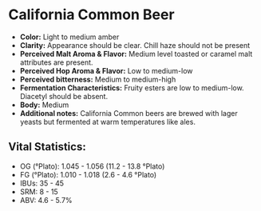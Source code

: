 # California Common Beer

- **Color:** Light to medium amber
- **Clarity:** Appearance should be clear. Chill haze should not be present
- **Perceived Malt Aroma & Flavor:** Medium level toasted or caramel malt attributes are present.
- **Perceived Hop Aroma & Flavor:** Low to medium-low
- **Perceived bitterness:** Medium to medium-high
- **Fermentation Characteristics:** Fruity esters are low to medium-low. Diacetyl should be absent.
- **Body:** Medium
- **Additional notes:** California Common beers are brewed with lager yeasts but fermented at warm temperatures like ales.

## Vital Statistics:

- OG (°Plato): 1.045 - 1.056 (11.2 - 13.8 °Plato) 
- FG (°Plato): 1.010 - 1.018 (2.6 - 4.6 °Plato) 
- IBUs: 35 - 45
- SRM: 8 - 15
- ABV: 4.6 - 5.7%
